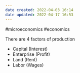 ```yaml
---
date created: 2022-04-03 16:14
date updated: 2022-04-17 16:53
---
```


#microeconomics #economics

There are 4 factors of production

- Capital (Interest)
- Enterprise (Profit)
- Land (Rent)
- Labor (Wages)
